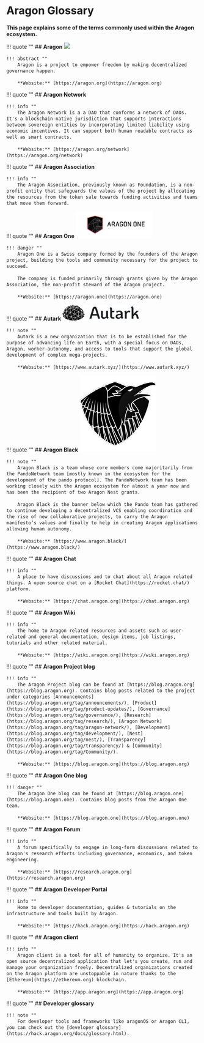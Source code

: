 # Aragon Glossary

**This page explains some of the terms commonly used within the Aragon ecosystem.**

!!! quote ""
    ## **Aragon**
    <img src="../../design/logo/png/isotype.png" style="width:200px;">

    !!! abstract ""
        Aragon is a project to empower freedom by making decentralized governance happen.

        **Website:** [https://aragon.org](https://aragon.org)

!!! quote ""
    ## **Aragon Network**

    !!! info ""
        The Aragon Network is a a DAO that conforms a network of DAOs. It's a blockchain-native jurisdiction that supports interactions between sovereign entities by incorporating limited liability using economic incentives. It can support both human readable contracts as well as smart contracts.

        **Website:** [https://aragon.org/network](https://aragon.org/network)

!!! quote ""
    ## **Aragon Association**

    !!! info ""
        The Aragon Association, previously known as Foundation, is a non-profit entity that safeguards the values of the project by allocating the resources from the token sale towards funding activities and teams that move them forward.

!!! quote ""
    ## **Aragon One**
    <img src="../../archive/design/A1/logo/aragon-one-lineart-black-transparent.png" style="width:200px;">

    !!! danger ""
        Aragon One is a Swiss company formed by the founders of the Aragon project, building the tools and community necessary for the project to succeed.

        The company is funded primarily through grants given by the Aragon Association, the non-profit steward of the Aragon project.

        **Website:** [https://aragon.one](https://aragon.one)

!!! quote ""
    ## **Autark**
    <img src="../../design/logo/autark/autarklogo.webp" style="width:200px;">

    !!! note ""
        Autark is a new organization that is to be established for the purpose of advancing life on Earth, with a special focus on DAOs, Aragon, worker-autonomy, and access to tools that support the global development of complex mega-projects.

        **Website:** [https://www.autark.xyz/](https://www.autark.xyz/)

!!! quote ""
    ## **Aragon Black**
    <img src="../../design/logo/aragon_black/aragon_black_logo.png" style="width:200px;">

    !!! note ""
        Aragon Black is a team whose core members come majoritarily from the PandoNetwork team [mostly known in the ecosystem for the development of the pando protocol]. The PandoNetwork team has been working closely with the Aragon ecosystem for almost a year now and has been the recipient of two Aragon Nest grants.

        Aragon Black is the banner below which the Pando team has gathered to continue developing a decentralized VCS enabling coordination and the rise of new collaborative projects, to carry the Aragon manifesto’s values and finally to help in creating Aragon applications allowing human autonomy.

        **Website:** [https://www.aragon.black/](https://www.aragon.black/)

!!! quote ""
    ## **Aragon Chat**

    !!! info ""
        A place to have discussions and to chat about all Aragon related things. A open source chat on a [Rocket Chat](https://rocket.chat/) platform.

        **Website:** [https://chat.aragon.org](https://chat.aragon.org)

!!! quote ""
    ## **Aragon Wiki**

    !!! info ""
        The home to Aragon related resources and assets such as user-related and general documentation, design items, job listings, tutorials and other related material.

        **Website:** [https://wiki.aragon.org](https://wiki.aragon.org)

!!! quote ""
    ## **Aragon Project blog**

    !!! info ""
        The Aragon Project blog can be found at [https://blog.aragon.org](https://blog.aragon.org). Contains blog posts related to the project under categories [Announcements](https://blog.aragon.org/tag/announcements/), [Product](https://blog.aragon.org/tag/product-updates/), [Governance](https://blog.aragon.org/tag/governance/), [Research](https://blog.aragon.org/tag/research/), [Aragon Network](https://blog.aragon.org/tag/aragon-network/), [Development](https://blog.aragon.org/tag/development/), [Nest](https://blog.aragon.org/tag/nest/), [Transparency](https://blog.aragon.org/tag/transparency/) & [Community](https://blog.aragon.org/tag/Community/).

        **Website:** [https://blog.aragon.org](https://blog.aragon.org)

!!! quote ""
    ## **Aragon One blog**

    !!! danger ""
        The Aragon One blog can be found at [https://blog.aragon.one](https://blog.aragon.one). Contains blog posts from the Aragon One team.

        **Website:** [https://blog.aragon.one](https://blog.aragon.one)

!!! quote ""
    ## **Aragon Forum**

    !!! info ""
        A forum specifically to engage in long-form discussions related to Aragon's research efforts including governance, economics, and token engineering.

        **Website:** [https://research.aragon.org](https://research.aragon.org)

!!! quote ""
    ## **Aragon Developer Portal**

    !!! info ""
        Home to developer documentation, guides & tutorials on the infrastructure and tools built by Aragon.

        **Website:** [https://hack.aragon.org](https://hack.aragon.org)

!!! quote ""
    ## **Aragon client**

    !!! info ""
        Aragon client is a tool for all of humanity to organize. It's an open source decentralized application that let's you create, run and manage your organization freely. Decentralized organizations created on the Aragon platform are unstoppable in nature thanks to the [Ethereum](https://ethereum.org) blockchain.

        **Website:** [https://app.aragon.org](https://app.aragon.org)

!!! quote ""
    ## **Developer glossary**

    !!! note ""
        For developer tools and frameworks like aragonOS or Aragon CLI, you can check out the [developer glossary](https://hack.aragon.org/docs/glossary.html).

